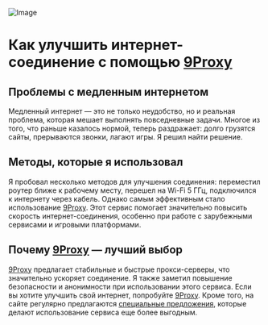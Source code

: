 ![Image](https://cdn.xtmobile.vn/vnt_upload/news/06_2024/20/9-cach-tang-toc-do-wifi.jpg)
# Как улучшить интернет-соединение с помощью [9Proxy](https://9proxy.com/?utm_source=Web2.0&utm_medium=Github&utm_id=grace02)

## Проблемы с медленным интернетом
Медленный интернет — это не только неудобство, но и реальная проблема, которая мешает выполнять повседневные задачи. Многое из того, что раньше казалось нормой, теперь раздражает: долго грузятся сайты, прерываются звонки, лагают игры. Я решил найти решение.

## Методы, которые я использовал
Я пробовал несколько методов для улучшения соединения: переместил роутер ближе к рабочему месту, перешел на Wi-Fi 5 ГГц, подключился к интернету через кабель. Однако самым эффективным стало использование [9Proxy](https://9proxy.com/?utm_source=Web2.0&utm_medium=Github&utm_id=grace02). Этот сервис помогает значительно повысить скорость интернет-соединения, особенно при работе с зарубежными сервисами и игровыми платформами.

## Почему [9Proxy](https://9proxy.com/?utm_source=Web2.0&utm_medium=Github&utm_id=grace02) — лучший выбор
[9Proxy](https://9proxy.com/?utm_source=Web2.0&utm_medium=Github&utm_id=grace02) предлагает стабильные и быстрые прокси-серверы, что значительно ускоряет соединение. Я также заметил повышение безопасности и анонимности при использовании этого сервиса. Если вы хотите улучшить свой интернет, попробуйте [9Proxy](https://9proxy.com/?utm_source=Web2.0&utm_medium=Github&utm_id=grace02). Кроме того, на сайте регулярно предлагаются [специальные предложения](https://9proxy.com/pricing?utm_source=Web2.0&utm_medium=Github&utm_id=grace02), которые делают использование сервиса еще более выгодным.
